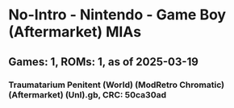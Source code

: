 # No-Intro - Nintendo - Game Boy (Aftermarket) MIAs
## Games: 1, ROMs: 1, as of 2025-03-19

### Traumatarium Penitent (World) (ModRetro Chromatic) (Aftermarket) (Unl).gb, CRC: 50ca30ad
